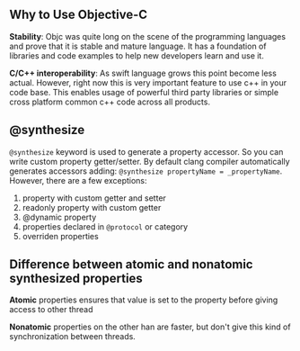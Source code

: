 ## Why to Use Objective-C

**Stability**: Objc was quite long on the scene of the programming languages and prove that it is stable and mature language. It has a foundation of libraries and code examples to help new developers learn and use it.

**C/C++ interoperability**: As swift language grows this point become less actual. However, right now this is very important feature to use c++ in your code base. This enables usage of powerful third party libraries or simple cross platform common c++ code across all products.

## @synthesize

`@synthesize` keyword is used to generate a property accessor. So you can write custom property getter/setter. By default clang compiler automatically generates accessors adding: `@synthesize propertyName = _propertyName`. However, there are a few exceptions:

1. property with custom getter and setter
2. readonly property with custom getter
3. @dynamic property
4. properties declared in `@protocol` or category
5. overriden properties

## Difference between atomic and nonatomic synthesized properties

**Atomic** properties ensures that value is set to the property before giving access to other thread

**Nonatomic** properties on the other han are faster, but don't give this kind of synchronization between threads.